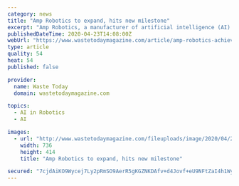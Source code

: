 ```yaml
---
category: news
title: "Amp Robotics to expand, hits new milestone"
excerpt: "Amp Robotics, a manufacturer of artificial intelligence (AI) and robotics technologies for the recycling industry based in Denver, has announced plans to add a new facility in Colorado that will be dedicated to the increased production of its robotics systems. According to a news release from Amp Robotics, the company plans to double the size ..."
publishedDateTime: 2020-04-23T14:08:00Z
webUrl: "https://www.wastetodaymagazine.com/article/amp-robotics-achieves-milestone-appoints-vp-international-sales/"
type: article
quality: 54
heat: 54
published: false

provider:
  name: Waste Today
  domain: wastetodaymagazine.com

topics:
  - AI in Robotics
  - AI

images:
  - url: "http://www.wastetodaymagazine.com/fileuploads/image/2020/04/23/AMPdual31.jpg?w=736&h=414&mode=crop"
    width: 736
    height: 414
    title: "Amp Robotics to expand, hits new milestone"

secured: "7cjdAiKO9Wycej7Ly2pRmSO9AerR5gKGZNKDAfv+d4Jovf+eU9NFtZaI4h1WyM7WqG6uBPtrZGCsd7wuj3ldHoEmIgQzrDQ/3cxjQxSy4u7KXoTIuJa8ypulLvJx1UVyZU8/SKqtH59YJNU8Qx9sfcD8rqJ4DSyptr4kq5QyJbq2pyu7lDj1GsSBoAbJotupa6TxknLI3HtmooZb5CUFuzKJuWmt51cpy+7JQ1+XL4+Y3wTRGleH7fkewMRDr1rhSkAyjyLSk2xicx9TB+R7BiAsN7mCW5+dW8KE9e+aNs541rgQEqwCXJv4kie7Tka2;Bsz5ms7eO9mDz2qab62H9g=="
---
```


